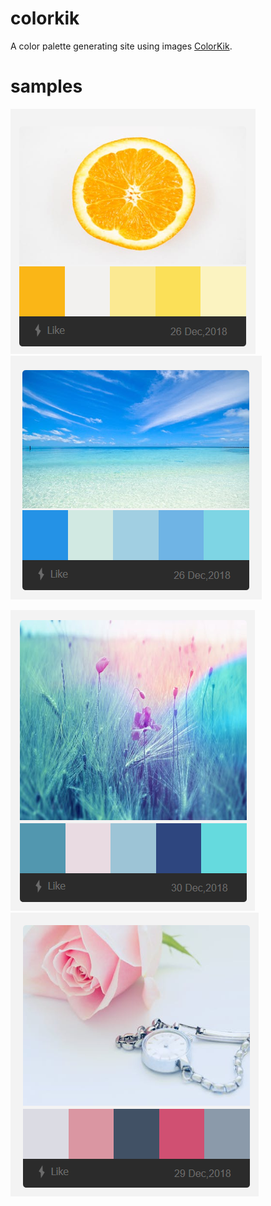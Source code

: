 # colorkik
A color palette generating site using images <a href="https://colorkik.com">ColorKik</a>.

# samples

![orange](imgs/orange.png) ![ocean](imgs/ocean.png)

![grain](imgs/grain.png) ![clock](imgs/clock.png)
